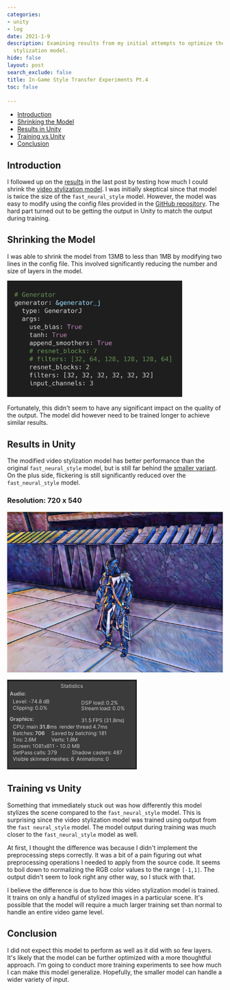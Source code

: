```yaml
---
categories:
- unity
- log
date: 2021-1-9
description: Examining results from my initial attempts to optimize the few-shot video
  stylization model.
hide: false
layout: post
search_exclude: false
title: In-Game Style Transfer Experiments Pt.4
toc: false

---
```


* [Introduction](#introduction)
* [Shrinking the Model](#shrinking-the-model)
* [Results in Unity](#results-in-unity)
* [Training vs Unity](#training-vs-unity)
* [Conclusion](#conclusion)

## Introduction

I followed up on the [results](https://christianjmills.com/In-Game-Style-Transfer-Experiments-3/#using-a-smaller-model) in the last post by testing how much I could shrink the [video stylization model](https://christianjmills.com/In-Game-Style-Transfer-Experiments-1/#video-stylization-model). I was initially skeptical since that model is twice the size of the `fast_neural_style` model. However, the model was easy to modify using the config files provided in the [GitHub repository](https://github.com/OndrejTexler/Few-Shot-Patch-Based-Training). The hard part turned out to be getting the output in Unity to match the output during training.

## Shrinking the Model

I was able to shrink the model from 13MB to less than 1MB by modifying two lines in the config file. This involved significantly reducing the number and size of layers in the model.

<img src="..\images\in-game-style-transfer-experiments\part-4\generator_combo.png" alt="generator_combo" style="zoom:40%;" />

Fortunately, this didn't seem to have any significant impact on the quality of the output. The model did however need to be trained longer to achieve similar results.

## Results in Unity

The modified video stylization model has better performance than the original `fast_neural_style` model, but is still far behind the [smaller variant](https://christianjmills.com/In-Game-Style-Transfer-Experiments-3/#resolution-720-x-540). On the plus side, flickering is still significantly reduced over the `fast_neural_style` model. 

### Resolution: 720 x 540

![few_shot_mosaic](..\images\in-game-style-transfer-experiments\part-4\few_shot_mosaic_720x540.png)

![few_shot_mosaic_peformance](..\images\in-game-style-transfer-experiments\part-4\stats_720x540.gif)

## Training vs Unity

Something that immediately stuck out was how differently this model stylizes the scene compared to the `fast_neural_style` model. This is surprising since the video stylization model was trained using output from the `fast neural_style` model. The model output during training was much closer to the `fast_neural_style` model as well.

At first, I thought the difference was because I didn't implement the preprocessing steps correctly. It was a bit of a pain figuring out what preprocessing operations I needed to apply from the source code. It seems to boil down to normalizing the RGB color values to the range `[-1,1]`. The output didn't seem to look right any other way, so I stuck with that.

I believe the difference is due to how this video stylization model is trained. It trains on only a handful of stylized images in a particular scene. It's possible that the model will require a much larger training set than normal to handle an entire video game level.

## Conclusion

I did not expect this model to perform as well as it did with so few layers. It's likely that the model can be further optimized with a more thoughtful approach. I'm going to conduct more training experiments to see how much I can make this model generalize. Hopefully, the smaller model can handle a wider variety of input.

